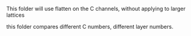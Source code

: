 This folder will use flatten on the C channels, without applying to larger lattices

this folder compares different C numbers, different layer numbers.